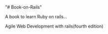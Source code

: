 "# Book-on-Rails" 

A book  to learn Ruby on rails...

Agile Web Development with rails(fourth edition)

